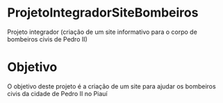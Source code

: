 # ProjetoIntegradorSiteBombeiros
Projeto integrador (criação de um site informativo para o corpo de bombeiros civis de Pedro II)

# Objetivo

O objetivo deste projeto é a criação de um site para ajudar os bombeiros civis da cidade de Pedro II no Piauí
